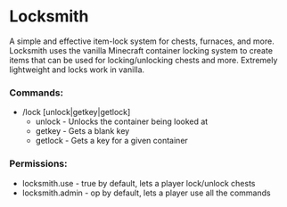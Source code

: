 # Locksmith
A simple and effective item-lock system for chests, furnaces, and more. Locksmith uses the vanilla Minecraft container locking system to create items that can be used for locking/unlocking chests and more. Extremely lightweight and locks work in vanilla.

### Commands:
- /lock [unlock|getkey|getlock]
  - unlock - Unlocks the container being looked at
  - getkey - Gets a blank key
  - getlock - Gets a key for a given container
  
### Permissions:
- locksmith.use - true by default, lets a player lock/unlock chests
- locksmith.admin - op by default, lets a player use all the commands